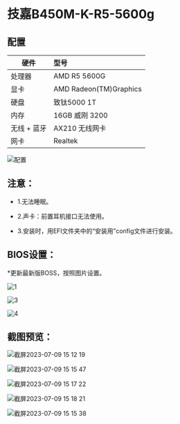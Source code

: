 # 技嘉B450M-K-R5-5600g

## 配置

硬件  | 型号
---  | :--
处理器 | AMD R5 5600G
显卡 | AMD Radeon(TM)Graphics
硬盘  |	 致钛5000 1T
内存  |	16GB 威刚 3200
无线 + 蓝牙 | AX210 无线网卡
网卡 | Realtek

![配置](https://github.com/nidemimihihi/GIGABYTE-B450M-K-R5-5600g/assets/45564110/e907674b-da72-4407-914a-0ad9cebf4197)


## 注意：

* 1.无法睡眠。

* 2.声卡：前置耳机接口无法使用。

* 3.安装时，用EFI文件夹中的“安装用”config文件进行安装。


## BIOS设置：

*更新最新版BOSS，按照图片设置。
  
![1](https://github.com/nidemimihihi/GIGABYTE-B450M-K-R5-5600g/assets/45564110/f68bbe54-41f4-4a1c-ba0a-db18535658f4)

![3](https://github.com/nidemimihihi/GIGABYTE-B450M-K-R5-5600g/assets/45564110/10bd5364-ee5f-4dc4-9979-d6c29f75b456)

![4](https://github.com/nidemimihihi/GIGABYTE-B450M-K-R5-5600g/assets/45564110/d8c30d38-51da-442a-b59e-530bc0d08056)


## 截图预览：

![截屏2023-07-09 15 12 19](https://github.com/nidemimihihi/GIGABYTE-B450M-K-R5-5600g/assets/45564110/0ddc119e-a89b-4d57-9571-a2d71f2d84e0)

![截屏2023-07-09 15 15 47](https://github.com/nidemimihihi/GIGABYTE-B450M-K-R5-5600g/assets/45564110/ccb3b1be-24a8-47e5-873d-911f2ba136ab)

![截屏2023-07-09 15 17 22](https://github.com/nidemimihihi/GIGABYTE-B450M-K-R5-5600g/assets/45564110/1ea7f564-7adc-4a8d-a049-927aa7be7a05)

![截屏2023-07-09 15 18 21](https://github.com/nidemimihihi/GIGABYTE-B450M-K-R5-5600g/assets/45564110/985151b9-96a9-456f-813a-a8852a23ebb9)

![截屏2023-07-09 15 15 38](https://github.com/nidemimihihi/GIGABYTE-B450M-K-R5-5600g/assets/45564110/b90a7531-bc10-4a84-a3c4-adad06832ce4)

